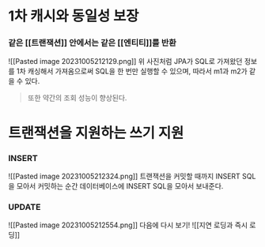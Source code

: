 # 1차 캐시와 동일성 보장
### 같은 [[트랜잭션]] 안에서는 같은 [[엔티티]]를 반환
![[Pasted image 20231005212129.png]]
위 사진처럼 JPA가 SQL로 가져왔던 정보를 1차 캐싱해서 가져옴으로써 SQL을 한 번만 실행할 수 있으며, 따라서 m1과 m2가 같을 수 있다.
> 또한 약간의 조회 성능이 향상된다.
# 트랜잭션을 지원하는 쓰기 지원

### INSERT 
![[Pasted image 20231005212324.png]]
트랜잭션을 커밋할  때까지 INSERT SQL을 모아서 커밋하는 순간 데이터베이스에 INSERT SQL을 모아서 보내준다.
### UPDATE
![[Pasted image 20231005212554.png]]
다음에 다시 보기!
![[지연 로딩과 즉시 로딩]]